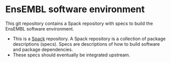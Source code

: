 EnsEMBL software environment
======================

This git repository contains a Spack repository with specs to build the EnsEMBL
software environment.

* This is a [Spack](https://github.com/spack/spack) repository. A Spack
    repository is a collection of package descriptions (specs). Specs are
    descriptions of how to build software and package dependencies.
* These specs should eventually be integrated upstream.
